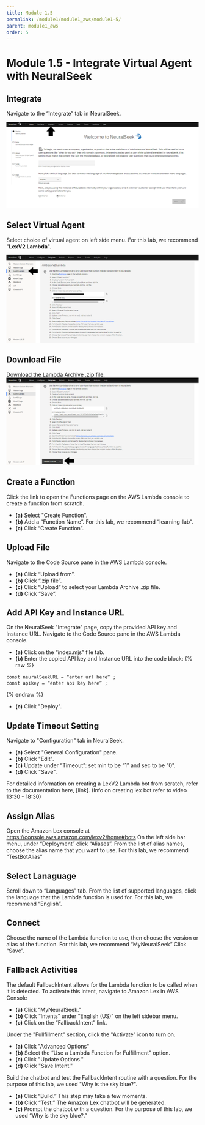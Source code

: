 ```yaml
---
title: Module 1.5
permalink: /module1/module1_aws/module1-5/
parent: module1_aws
order: 5
---
```


# Module 1.5 - Integrate Virtual Agent with NeuralSeek

## Integrate 
Navigate to the “Integrate” tab in NeuralSeek.

![image1.5.1](images/image1.5.1.png)

## Select Virtual Agent
Select choice of virtual agent on left side menu.
For this lab, we recommend "**LexV2 Lambda**".

![image1.5.2](images/image1.5.2.png)

## Download File
Download the Lambda Archive .zip file.
![image1.5.3](images/image1.5.3.png)

## Create a Function
Click the link to open the Functions page on the AWS Lambda console to create a function from scratch.
- **(a)** Select "Create Function".
- **(b)** Add a “Function Name”. For this lab, we recommend “learning-lab”.
- **(c)** Click “Create Function”.

## Upload File
Navigate to the Code Source pane in the AWS Lambda console. 
- **(a)** Click “Upload from”.
- **(b)** Click “.zip file”.
- **(c)** Click “Upload” to select your Lambda Archive .zip file.
- **(d)** Click “Save”.

## Add API Key and Instance URL
On the NeuralSeek "Integrate" page, copy the provided API key and Instance URL.
Navigate to the Code Source pane in the AWS Lambda console. 
- **(a)** Click on the “index.mjs” file tab. 
- **(b)** Enter the copied API key and Instance URL into the code block:
{% raw %}
```
const neuralSeekURL = “enter url here” ; 
const apikey = “enter api key here” ; 
```
{% endraw %}
- **(c)** Click "Deploy".

## Update Timeout Setting
Navigate to "Configuration" tab in NeuralSeek.
- **(a)** Select "General Configuration" pane.
- **(b)** Click "Edit".
- **(c)** Update under “Timeout”: set min to be “1” and sec to be “0”.
- **(d)** Click "Save".

For detailed information on creating a LexV2 Lambda bot from scratch, refer to the documentation here, [link]. (Info on creating lex bot refer to video 13:30 - 18:30)

## Assign Alias 
Open the Amazon Lex console at https://console.aws.amazon.com/lexv2/home#bots
On the left side bar menu, under “Deployment” click “Aliases”.
From the list of alias names, choose the alias name that you want to use. For this lab, we recommend “TestBotAlias”

## Select Lanaguage
Scroll down to “Languages” tab.
From the list of supported languages, click the language that the Lambda function is used for. For this lab, we recommend “English”.

## Connect
Choose the name of the Lambda function to use, then choose the version or alias of the function. For this lab, we recommend “MyNeuralSeek”
Click “Save”.

## Fallback Activities
The default FallbackIntent allows for the Lambda function to be called when it is detected. To activate this intent, navigate to Amazon Lex in AWS Console
- **(a)** Click “MyNeuralSeek.”
- **(b)** Click “Intents” under “English (US)” on the left sidebar menu.
- **(c)** Click on the “FallbackIntent” link.

Under the "Fullfillment" section, click the "Activate" icon to turn on. 
- **(a)** Click "Advanced Options"
- **(b)** Select the “Use a Lambda Function for Fulfillment” option. 
- **(c)** Click "Update Options."
- **(d)** Click "Save Intent."

Build the chatbot and test the FallbackIntent routine with a question. For the purpose of this lab, we used "Why is the sky blue?". 
- **(a)** Click “Build.” This step may take a few moments.
- **(b)** Click “Test.” The Amazon Lex chatbot will be generated. 
- **(c)** Prompt the chatbot with a question. For the purpose of this lab, we used “Why is the sky blue?.”
